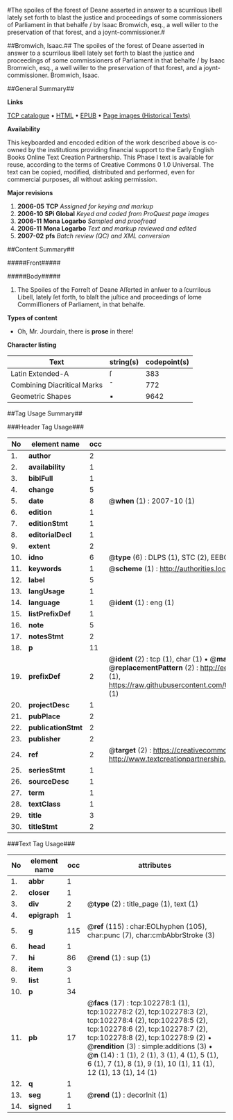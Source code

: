 #The spoiles of the forest of Deane asserted in answer to a scurrilous libell lately set forth to blast the justice and proceedings of some commissioners of Parliament in that behalfe / by Isaac Bromwich, esq., a well willer to the preservation of that forest, and a joynt-commissioner.#

##Bromwich, Isaac.##
The spoiles of the forest of Deane asserted in answer to a scurrilous libell lately set forth to blast the justice and proceedings of some commissioners of Parliament in that behalfe / by Isaac Bromwich, esq., a well willer to the preservation of that forest, and a joynt-commissioner.
Bromwich, Isaac.

##General Summary##

**Links**

[TCP catalogue](http://www.ota.ox.ac.uk/tcp/)  • 
[HTML](http://tei.it.ox.ac.uk/tcp/Texts-HTML/free/A29/A29653.html)  • 
[EPUB](http://tei.it.ox.ac.uk/tcp/Texts-EPUB/free/A29/A29653.epub) • 
[Page images (Historical Texts)](https://data.historicaltexts.jisc.ac.uk/view?pubId=eebo-14395445e&pageId=eebo-14395445e-102278-1)

**Availability**

This keyboarded and encoded edition of the
	       work described above is co-owned by the institutions
	       providing financial support to the Early English Books
	       Online Text Creation Partnership. This Phase I text is
	       available for reuse, according to the terms of Creative
	       Commons 0 1.0 Universal. The text can be copied,
	       modified, distributed and performed, even for
	       commercial purposes, all without asking permission.

**Major revisions**

1. __2006-05__ __TCP__ *Assigned for keying and markup*
1. __2006-10__ __SPi Global__ *Keyed and coded from ProQuest page images*
1. __2006-11__ __Mona Logarbo__ *Sampled and proofread*
1. __2006-11__ __Mona Logarbo__ *Text and markup reviewed and edited*
1. __2007-02__ __pfs__ *Batch review (QC) and XML conversion*

##Content Summary##

#####Front#####

#####Body#####

1. The Spoiles of the Forreſt of Deane Aſſerted in anſwer to a ſcurrilous Libell, lateIy ſet forth, to blaſt the juſtice and proceedings of ſome Commiſſioners of Parliament, in that behalfe.

**Types of content**

  * Oh, Mr. Jourdain, there is **prose** in there!

**Character listing**


|Text|string(s)|codepoint(s)|
|---|---|---|
|Latin Extended-A|ſ|383|
|Combining             Diacritical Marks|̄|772|
|Geometric Shapes|▪|9642|

##Tag Usage Summary##

###Header Tag Usage###

|No|element name|occ|attributes|
|---|---|---|---|
|1.|__author__|2||
|2.|__availability__|1||
|3.|__biblFull__|1||
|4.|__change__|5||
|5.|__date__|8| @__when__ (1) : 2007-10 (1)|
|6.|__edition__|1||
|7.|__editionStmt__|1||
|8.|__editorialDecl__|1||
|9.|__extent__|2||
|10.|__idno__|6| @__type__ (6) : DLPS (1), STC (2), EEBO-CITATION (1), OCLC (1), VID (1)|
|11.|__keywords__|1| @__scheme__ (1) : http://authorities.loc.gov/ (1)|
|12.|__label__|5||
|13.|__langUsage__|1||
|14.|__language__|1| @__ident__ (1) : eng (1)|
|15.|__listPrefixDef__|1||
|16.|__note__|5||
|17.|__notesStmt__|2||
|18.|__p__|11||
|19.|__prefixDef__|2| @__ident__ (2) : tcp (1), char (1)  •  @__matchPattern__ (2) : ([0-9\-]+):([0-9IVX]+) (1), (.+) (1)  •  @__replacementPattern__ (2) : http://eebo.chadwyck.com/downloadtiff?vid=$1&page=$2 (1), https://raw.githubusercontent.com/textcreationpartnership/Texts/master/tcpchars.xml#$1 (1)|
|20.|__projectDesc__|1||
|21.|__pubPlace__|2||
|22.|__publicationStmt__|2||
|23.|__publisher__|2||
|24.|__ref__|2| @__target__ (2) : https://creativecommons.org/publicdomain/zero/1.0/ (1), http://www.textcreationpartnership.org/docs/. (1)|
|25.|__seriesStmt__|1||
|26.|__sourceDesc__|1||
|27.|__term__|1||
|28.|__textClass__|1||
|29.|__title__|3||
|30.|__titleStmt__|2||


###Text Tag Usage###

|No|element name|occ|attributes|
|---|---|---|---|
|1.|__abbr__|1||
|2.|__closer__|1||
|3.|__div__|2| @__type__ (2) : title_page (1), text (1)|
|4.|__epigraph__|1||
|5.|__g__|115| @__ref__ (115) : char:EOLhyphen (105), char:punc (7), char:cmbAbbrStroke (3)|
|6.|__head__|1||
|7.|__hi__|86| @__rend__ (1) : sup (1)|
|8.|__item__|3||
|9.|__list__|1||
|10.|__p__|34||
|11.|__pb__|17| @__facs__ (17) : tcp:102278:1 (1), tcp:102278:2 (2), tcp:102278:3 (2), tcp:102278:4 (2), tcp:102278:5 (2), tcp:102278:6 (2), tcp:102278:7 (2), tcp:102278:8 (2), tcp:102278:9 (2)  •  @__rendition__ (3) : simple:additions (3)  •  @__n__ (14) : 1 (1), 2 (1), 3 (1), 4 (1), 5 (1), 6 (1), 7 (1), 8 (1), 9 (1), 10 (1), 11 (1), 12 (1), 13 (1), 14 (1)|
|12.|__q__|1||
|13.|__seg__|1| @__rend__ (1) : decorInit (1)|
|14.|__signed__|1||
